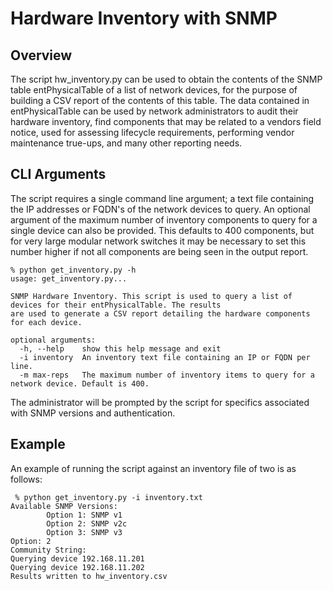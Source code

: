 # Hardware Inventory with SNMP

## Overview

The script hw_inventory.py can be used to obtain the contents of the SNMP table entPhysicalTable of a list of network devices, for the purpose of building a CSV report of the contents of this table. The data contained in entPhysicalTable can be used by network administrators to audit their hardware inventory, find components that may be related to a vendors field notice, used for assessing lifecycle requirements, performing vendor maintenance true-ups, and many other reporting needs.

## CLI Arguments

The script requires a single command line argument; a text file containing the IP addresses or FQDN's of the network devices to query. An optional argument of the maximum number of inventory components to query for a single device can also be provided. This defaults to 400 components, but for very large modular network switches it may be necessary to set this number higher if not all components are being seen in the output report.

```
% python get_inventory.py -h
usage: get_inventory.py...

SNMP Hardware Inventory. This script is used to query a list of devices for their entPhysicalTable. The results
are used to generate a CSV report detailing the hardware components for each device.

optional arguments:
  -h, --help    show this help message and exit
  -i inventory  An inventory text file containing an IP or FQDN per line.
  -m max-reps   The maximum number of inventory items to query for a network device. Default is 400.
```

The administrator will be prompted by the script for specifics associated with SNMP versions and authentication.

## Example

An example of running the script against an inventory file of two is as follows:

```
 % python get_inventory.py -i inventory.txt
Available SNMP Versions:
        Option 1: SNMP v1
        Option 2: SNMP v2c
        Option 3: SNMP v3
Option: 2
Community String:
Querying device 192.168.11.201
Querying device 192.168.11.202
Results written to hw_inventory.csv
```
